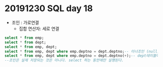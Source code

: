 # 20191230 SQL day 18

- 조인 : 가로연결
  - 집합 연산자: 세로 연결

```sql
select * from emp;
select * from dept;
select * from emp, dept;
select * from emp, dept where emp.deptno = dept.deptno;-- 이너조인 (null)은 제외시킨다.
select * from emp, dept where emp.deptno = dept.deptno(+);-- dept테이블에 조인하는 동안만큼 null로 해준다.(아우터조인)
--조인은 실제 저장되는 것은 아니다. select 하는 동안에만 실행된다.
```

